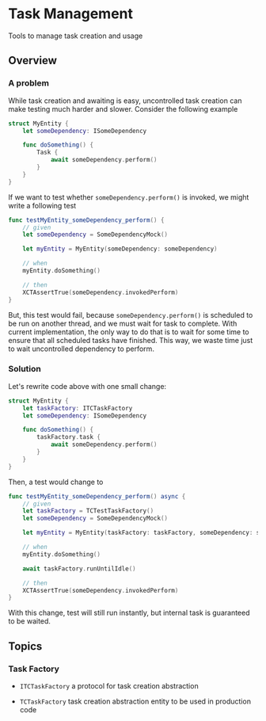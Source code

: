 # Task Management

Tools to manage task creation and usage

## Overview

### A problem

While task creation and awaiting is easy, uncontrolled task creation can make testing much harder and slower. Consider
the following example

```swift
struct MyEntity {
    let someDependency: ISomeDependency

    func doSomething() {
        Task {
            await someDependency.perform() 
        }
    }
}
```

If we want to test whether `someDependency.perform()` is invoked, we might write a following test

```swift
func testMyEntity_someDependency_perform() {
    // given
    let someDependency = SomeDependencyMock()

    let myEntity = MyEntity(someDependency: someDependency)

    // when
    myEntity.doSomething()

    // then
    XCTAssertTrue(someDependency.invokedPerform)
}
```

But, this test would fail, because `someDependency.perform()` is scheduled to be run on another thread, 
and we must wait for task to complete. With current implementation, the only way to do that is to wait for
some time to ensure that all scheduled tasks have finished. This way, we waste time just to wait uncontrolled
dependency to perform.

### Solution

Let's rewrite code above with one small change:

```swift
struct MyEntity {
    let taskFactory: ITCTaskFactory
    let someDependency: ISomeDependency

    func doSomething() {
        taskFactory.task {
            await someDependency.perform() 
        }
    }
}
```

Then, a test would change to

```swift
func testMyEntity_someDependency_perform() async {
    // given
    let taskFactory = TCTestTaskFactory()
    let someDependency = SomeDependencyMock()

    let myEntity = MyEntity(taskFactory: taskFactory, someDependency: someDependency)

    // when
    myEntity.doSomething()

    await taskFactory.runUntilIdle()

    // then
    XCTAssertTrue(someDependency.invokedPerform)
}
```

With this change, test will still run instantly, but internal task is guaranteed to be waited.

## Topics

### Task Factory

- ``ITCTaskFactory`` a protocol for task creation abstraction

- ``TCTaskFactory`` task creation abstraction entity to be used in production code


